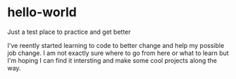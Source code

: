 # hello-world
Just a test place to practice and get better

I've reently started learning to code to better change and help my possible job change. I am not exactly sure where to go from here or what to learn but I'm hoping I can find it intersting and make some cool projects along the way. 
